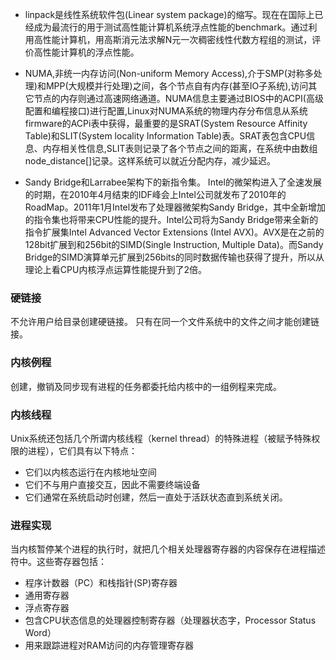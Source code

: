 - linpack是线性系统软件包(Linear system package)的缩写。现在在国际上已经成为最流行的用于测试高性能计算机系统浮点性能的benchmark。通过利用高性能计算机，用高斯消元法求解N元一次稠密线性代数方程组的测试，评价高性能计算机的浮点性能。

- NUMA,非统一内存访问(Non-uniform Memory Access),介于SMP(对称多处理)和MPP(大规模并行处理)之间，各个节点自有内存(甚至IO子系统),访问其它节点的内存则通过高速网络通道。NUMA信息主要通过BIOS中的ACPI(高级配置和编程接口)进行配置,Linux对NUMA系统的物理内存分布信息从系统firmware的ACPi表中获得，最重要的是SRAT(System Resource Affinity Table)和SLIT(System locality Information Table)表。SRAT表包含CPU信息、内存相关性信息,SLIT表则记录了各个节点之间的距离，在系统中由数组node_distance[]记录。这样系统可以就近分配内存，减少延迟。

- Sandy Bridge和Larrabee架构下的新指令集。
Intel的微架构进入了全速发展的时期，在2010年4月结束的IDF峰会上Intel公司就发布了2010年的RoadMap。2011年1月Intel发布了处理器微架构Sandy Bridge，其中全新增加的指令集也将带来CPU性能的提升。Intel公司将为Sandy Bridge带来全新的指令扩展集Intel Advanced Vector Extensions (Intel AVX)。AVX是在之前的128bit扩展到和256bit的SIMD(Single Instruction, Multiple Data)。而Sandy Bridge的SIMD演算单元扩展到256bits的同时数据传输也获得了提升，所以从理论上看CPU内核浮点运算性能提升到了2倍。

### 硬链接
  不允许用户给目录创建硬链接。
  只有在同一个文件系统中的文件之间才能创建链接。

### 内核例程
  创建，撤销及同步现有进程的任务都委托给内核中的一组例程来完成。

### 内核线程
  Unix系统还包括几个所谓内核线程（kernel thread）的特殊进程（被赋予特殊权限的进程），它们具有以下特点：
- 它们以内核态运行在内核地址空间
- 它们不与用户直接交互，因此不需要终端设备
- 它们通常在系统启动时创建，然后一直处于活跃状态直到系统关闭。

### 进程实现
当内核暂停某个进程的执行时，就把几个相关处理器寄存器的内容保存在进程描述符中。这些寄存器包括：
- 程序计数器（PC）和栈指针(SP)寄存器
- 通用寄存器
- 浮点寄存器
- 包含CPU状态信息的处理器控制寄存器（处理器状态字，Processor Status Word）
- 用来跟踪进程对RAM访问的内存管理寄存器
